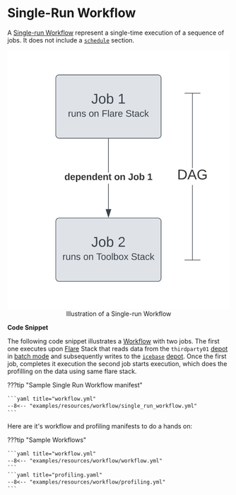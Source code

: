 # Single-Run Workflow

A [Single-run Workflow](/resources/workflow/core_concepts/#single-run-workflow) represent a single-time execution of a sequence of jobs. It does not include a [`schedule`](/resources/workflow/configuration/#schedule) section.

<center>
  <img src="/resources/workflow/sample_workflow.svg" alt="Illustration of a Single-run Workflow">
  <figcaption>Illustration of a Single-run Workflow</figcaption>
</center>


**Code Snippet**

The following code snippet illustrates a [Workflow](/resources/workflow/) with two jobs. The first one executes upon [Flare](/resources/stacks/flare/) Stack that reads data from the `thirdparty01` [depot](/resources/depot/) in [batch mode](/resources/stacks/flare/case_scenario/#batch-jobs) and subsequently writes to the [`icebase`](/resources/depot/icebase/) [depot](/resources/depot/). Once the first job, completes it execution the second job starts execution, which does the profilling on the data using same flare stack.

???tip "Sample Single Run Workflow manifest"

    ```yaml title="workflow.yml"
    --8<-- "examples/resources/workflow/single_run_workflow.yml"
    ```


Here are it's workflow and profiling manifests to do a hands on:

???tip "Sample Workflows"

    ```yaml title="workflow.yml"
    --8<-- "examples/resources/workflow/workflow.yml"
    ```
    ```yaml title="profiling.yaml"
    --8<-- "examples/resources/workflow/profiling.yml"
    ```

